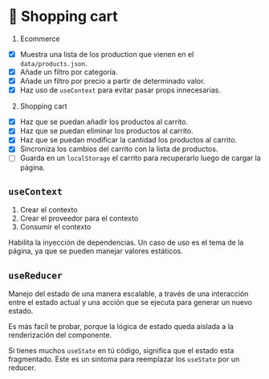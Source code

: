 # 🛒 Shopping cart

1. Ecommerce

- [x] Muestra una lista de los production que vienen en el `data/products.json`.
- [x] Añade un filtro por categoría.
- [x] Añade un filtro por precio a partir de determinado valor.
- [x] Haz uso de `useContext` para evitar pasar props innecesarias.

2. Shopping cart

- [x] Haz que se puedan añadir los productos al carrito.
- [x] Haz que se puedan eliminar los productos al carrito.
- [x] Haz que se puedan modificar la cantidad los productos al carrito.
- [x] Sincroniza los cambios del carrito con la lista de productos.
- [ ] Guarda en un `localStorage` el carrito para recuperarlo luego de cargar la página.

## `useContext`

1. Crear el contexto
2. Crear el proveedor para el contexto
3. Consumir el contexto

Habilita la inyección de dependencias. Un caso de uso es el tema de la página, ya que se pueden manejar valores estáticos.

## `useReducer`

Manejo del estado de una manera escalable, a través de una interacción entre el estado actual y una acción que se ejecuta para generar un nuevo estado.

Es más facil te probar, porque la lógica de estado queda aislada a la renderización del componente.

Si tienes muchos `useState` en tú código, significa que el estado esta fragmentado. Este es un sintoma para reemplazar los `useState` por un reducer.
